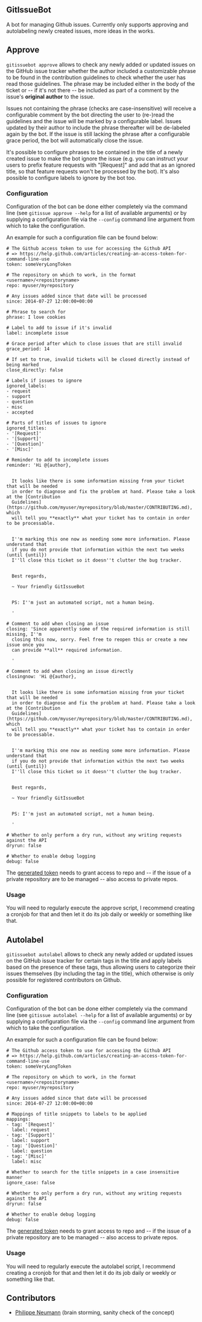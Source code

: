 GitIssueBot
-----------

A bot for managing Github issues. Currently only supports approving and autolabeling newly created issues, more ideas
in the works.

## Approve

``gitissuebot approve`` allows to check any newly added or updated issues on the GitHub issue tracker whether the author included
a customizable phrase to be found in the contribution guidelines to check whether the user has read those guidelines.
The phrase may be included either in the body of the ticket or -- if it's not there -- be included as part of a comment
by the issue's **original author** to the issue. 

Issues not containing the phrase (checks are case-insensitive) will receive a configurable comment by the bot directing
the user to (re-)read the guidelines and the issue will be marked by a configurable label. Issues updated by their
author to include the phrase thereafter will be de-labeled again by the bot. If the issue is still lacking the phrase 
after a configurable grace period, the bot will automatically close the issue.

It's possible to configure phrases to be contained in the title of a newly created issue to make the bot ignore the
issue (e.g. you can instruct your users to prefix feature requests with "[Request]" and add that as an ignored title,
so that feature requests won't be processed by the bot). It's also possible to configure labels to ignore by the bot 
too.

### Configuration

Configuration of the bot can be done either completely via the command line (see `gitissue approve --help` for a list
of available arguments) or by supplying a configuration file via the `--config` command line argument from which to 
take the configuration.

An example for such a configuration file can be found below:

    # The Github access token to use for accessing the Github API
    # => https://help.github.com/articles/creating-an-access-token-for-command-line-use
    token: someVeryLongToken
    
    # The repository on which to work, in the format <username>/<repositoryname>
    repo: myuser/myrepository
    
    # Any issues added since that date will be processed
    since: 2014-07-27 12:00:00+00:00
    
    # Phrase to search for
    phrase: I love cookies
    
    # Label to add to issue if it's invalid
    label: incomplete issue
    
    # Grace period after which to close issues that are still invalid
    grace_period: 14

    # If set to true, invalid tickets will be closed directly instead of being marked
    close_directly: false
    
    # Labels if issues to ignore
    ignored_labels:
    - request
    - support
    - question
    - misc
    - accepted
    
    # Parts of titles of issues to ignore
    ignored_titles:
    - '[Request]'
    - '[Support]'
    - '[Question]'
    - '[Misc]'
    
    # Reminder to add to incomplete issues
    reminder: 'Hi @{author},
    
    
      It looks like there is some information missing from your ticket that will be needed
      in order to diagnose and fix the problem at hand. Please take a look at the [Contribution
      Guidelines](https://github.com/myuser/myrepository/blob/master/CONTRIBUTING.md), which 
      will tell you **exactly** what your ticket has to contain in order to be processable.
    
    
      I''m marking this one now as needing some more information. Please understand that
      if you do not provide that information within the next two weeks (until {until})
      I''ll close this ticket so it doesn''t clutter the bug tracker.
    
    
      Best regards,
    
      ~ Your friendly GitIssueBot
    
    
      PS: I''m just an automated script, not a human being.
    
      '
    
    # Comment to add when closing an issue
    closing: 'Since apparently some of the required information is still missing, I''m
      closing this now, sorry. Feel free to reopen this or create a new issue once you
      can provide **all** required information.
    
      '

    # Comment to add when closing an issue directly
    closingnow: 'Hi @{author},


      It looks like there is some information missing from your ticket that will be needed
      in order to diagnose and fix the problem at hand. Please take a look at the [Contribution
      Guidelines](https://github.com/myuser/myrepository/blob/master/CONTRIBUTING.md), which
      will tell you **exactly** what your ticket has to contain in order to be processable.


      I''m marking this one now as needing some more information. Please understand that
      if you do not provide that information within the next two weeks (until {until})
      I''ll close this ticket so it doesn''t clutter the bug tracker.


      Best regards,

      ~ Your friendly GitIssueBot


      PS: I''m just an automated script, not a human being.

      '
    
    # Whether to only perform a dry run, without any writing requests against the API
    dryrun: false

    # Whether to enable debug logging
    debug: false

The [generated token](https://help.github.com/articles/creating-an-access-token-for-command-line-use) needs to grant 
access to repo and -- if the issue of a private repository are to be managed -- also access to private repos.

### Usage

You will need to regularly execute the approve script, I recommend creating a cronjob for that and then let it do
its job daily or weekly or something like that.

## Autolabel

``gitissuebot autolabel`` allows to check any newly added or updated issues on the GitHub issue tracker for certain
tags in the title and apply labels based on the presence of these tags, thus allowing users to categorize their
issues themselves (by including the tag in the title), which otherwise is only possible for registered contributors
on Github.

### Configuration

Configuration of the bot can be done either completely via the command line (see `gitissue autolabel --help` for a list
of available arguments) or by supplying a configuration file via the `--config` command line argument from which to
take the configuration.

An example for such a configuration file can be found below:

    # The Github access token to use for accessing the Github API
    # => https://help.github.com/articles/creating-an-access-token-for-command-line-use
    token: someVeryLongToken

    # The repository on which to work, in the format <username>/<repositoryname>
    repo: myuser/myrepository

    # Any issues added since that date will be processed
    since: 2014-07-27 12:00:00+00:00

    # Mappings of title snippets to labels to be applied
    mappings:
    - tag: '[Request]'
      label: request
    - tag: '[Support]'
      label: support
    - tag: '[Question]'
      label: question
    - tag: '[Misc]'
      label: misc

    # Whether to search for the title snippets in a case insensitive manner
    ignore_case: false

    # Whether to only perform a dry run, without any writing requests against the API
    dryrun: false

    # Whether to enable debug logging
    debug: false

The [generated token](https://help.github.com/articles/creating-an-access-token-for-command-line-use) needs to grant
access to repo and -- if the issue of a private repository are to be managed -- also access to private repos.

### Usage

You will need to regularly execute the autolabel script, I recommend creating a cronjob for that and then let it do
its job daily or weekly or something like that.

## Contributors

- [Philippe Neumann](https://github.com/demod) (brain storming, sanity check of the concept)
